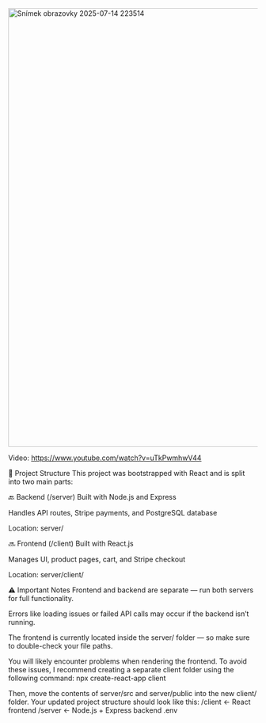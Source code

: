 <img width="1902" height="886" alt="Snímek obrazovky 2025-07-14 223514" src="https://github.com/user-attachments/assets/461bb5f9-c6b4-4028-896d-6bbc057a0147" />

Video: https://www.youtube.com/watch?v=uTkPwmhwV44

📁 Project Structure
This project was bootstrapped with React and is split into two main parts:

🔙 Backend (/server)
Built with Node.js and Express

Handles API routes, Stripe payments, and PostgreSQL database

Location: server/

🔜 Frontend (/client)
Built with React.js

Manages UI, product pages, cart, and Stripe checkout

Location: server/client/

⚠️ Important Notes
Frontend and backend are separate — run both servers for full functionality.

Errors like loading issues or failed API calls may occur if the backend isn’t running.

The frontend is currently located inside the server/ folder — so make sure to double-check your file paths.

You will likely encounter problems when rendering the frontend.
To avoid these issues, I recommend creating a separate client folder using the following command: npx create-react-app client

Then, move the contents of server/src and server/public into the new client/ folder.
Your updated project structure should look like this: 
/client         ← React frontend
/server         ← Node.js + Express backend
.env

